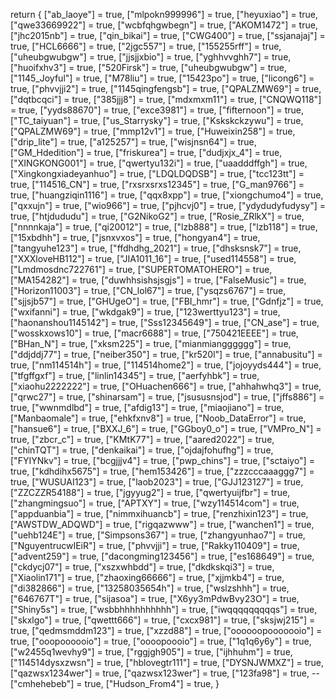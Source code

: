 return {
["ab_laoye"] = true,
["mlpokn999996"] = true,
["heyuxiao"] = true,
["qwe33669922"] = true,
["wcbfqhgwbegn"] = true,
["AKOM1472"] = true,
["jhc2015nb"] = true,
["qin_bikai"] = true,
["CWG400"] = true,
["ssjanajaj"] = true,
["HCL6666"] = true,
["2jgc557"] = true,
["155255rff"] = true,
["uheubgwubgw"] = true,
["jjsjjxbio"] = true,
["yghhvvghh7"] = true,
["huoifxhv3"] = true,
["520Firsk"] = true,
["uheubgwubgw"] = true,
["1145_Joyful"] = true,
["M78liu"] = true,
["15423po"] = true,
["licong6"] = true,
["phvvjji2"] = true,
["1145qingfengsb"] = true,
["QPALZMW69"] = true,
["dqtbcqci"] = true,
["385jjj8"] = true,
["mdxmxm11"] = true,
["CNQWQ118"] = true,
["yyds88670"] = true,
["exce3981"] = true,
["fifternoon"] = true,
["TC_taiyuan"] = true,
["us_Starrysky"] = true,
["Kskskckzywu"] = true,
["QPALZMW69"] = true,
["mmp12v1"] = true,
["Huweixin258"] = true,
["drip_lite"] = true,
["a125257"] = true,
["wisjnsn64"] = true,
["GM_Hdedition"] = true,
["friskurea"] = true,
["dudjxjx_4"] = true,
["XINGKONG001"] = true,
["qwertyu132i"] = true,
["uaadddffgh"] = true,
["Xingkongxiadeyanhuo"] = true,
["LDQLDQDSB"] = true,
["tcc123tt"] = true,
["114516_CN"] = true,
["rxsrxsrxs12345"] = true,
["G_man9766"] = true,
["huangziqin1116"] = true,
["qqx8xpp"] = true,
["xiongchumo4"] = true,
["qxxujn"] = true,
["wio966"] = true,
["pjhcvj0"] = true,
["ydydudyfudysy"] = true,
["htjdududu"] = true,
["G2NikoG2"] = true,
["Rosie_ZRlkX"] = true,
["nnnnkaja"] = true,
["qi20012"] = true,
["lzb888"] = true,
["lzb118"] = true,
["15xbdhh"] = true,
["jsnxvxos"] = true,
["hongyan4"] = true,
["tangyuhe123"] = true,
["ffdhdhg_2021"] = true,
["dhsksnsk7"] = true,
["XXXloveHB112"] = true,
["JIA1011_16"] = true,
["used114558"] = true,
["Lmdmosdnc722761"] = true,
["SUPERTOMATOHERO"] = true,
["MA154282"] = true,
["duwhhsishsjsgjs"] = true,
["FalseMusic"] = true,
["Horizon11003"] = true,
["CN_lol67"] = true,
["ysqzs6767"] = true,
["sjjsjb57"] = true,
["GHUgeO"] = true,
["FBI_hmr"] = true,
["Gdnfjz"] = true,
["wxifanni"] = true,
["wkdgak9"] = true,
["123werttyu123"] = true,
["haonanshou1145142"] = true,
["Sss12345649"] = true,
["CN_ase"] = true,
["wosskxows10"] = true,
["macr6688"] = true,
["750421EEEE"] = true,
["BHan_N"] = true,
["xksm225"] = true,
["mianmiangggggg"] = true,
["ddjddj77"] = true,
["neiber350"] = true,
["kr520l"] = true,
["annabusitu"] = true,
["nm114514h"] = true,
["114514home2"] = true,
["jojoyyds444"] = true,
["tfgffgxf"] = true,
["linlin14345"] = true,
["aerfyhbk"] = true,
["xiaohu2222222"] = true,
["OHuachen666"] = true,
["ahhahwhq3"] = true,
["qrwc27"] = true,
["shinarsam"] = true,
["jsususnsjod"] = true,
["jffs886"] = true,
["wwnmdlbd"] = true,
["afdig13"] = true,
["miaojiano"] = true,
["Manbaomale"] = true,
["ehkfxnv8"] = true,
["Noob_DataError"] = true,
["hansue6"] = true,
["BXXJ_6"] = true,
["GGboy0_o"] = true,
["VMPro_N"] = true,
["zbcr_c"] = true,
["KMtK77"] = true,
["aared2022"] = true,
["chinTQT"] = true,
["denkaikai"] = true,
["ojdajfohufhg"] = true,
["FYIYNkv"] = true,
["bcgjjjv4"] = true,
["pwp_chins"] = true,
["sctaiyo"] = true,
["kdhdihx5675"] = true,
["hem153426"] = true,
["zzzcccaaaggg7"] = true,
["WUSUAI123"] = true,
["laob2023"] = true,
["GJJ123127"] = true,
["ZZCZZR54188"] = true,
["jgyyug2"] = true,
["qwertyuijfbr"] = true,
["zhangmingsuo"] = true,
["APTXY"] = true,
["wzy114514com"] = true,
["appduanbia"] = true,
["nimmxihuancb"] = true,
["renzhixin123"] = true,
["AWSTDW_ADQWD"] = true,
["rigqazwww"] = true,
["wanchen1"] = true,
["uehb124E"] = true,
["Simpsons367"] = true,
["zhangyunhao7"] = true,
["NguyentrucwIEiR"] = true,
["phvvjji"] = true,
["Rakky110409"] = true,
["advent259"] = true,
["dacongming123456"] = true,
["es168649"] = true,
["ckdycj07"] = true,
["xszxwhbdd"] = true,
["dkdkskqi3"] = true,
["Xiaolin171"] = true,
["zhaoxing66666"] = true,
["xjjmkb4"] = true,
["di382866"] = true,
["13258035654h"] = true,
["wslzshhh"] = true,
["646767T"] = true,
["sijasoa"] = true,
["X6yy3mPdwBvy23O"] = true,
["Shiny5s"] = true,
["wsbbhhhhhhhhhh"] = true,
["iwqqqqqqqqqs"] = true,
["skxlgo"] = true,
["qwettt666"] = true,
["cxcx981"] = true,
["sksjwj215"] = true,
["qedmsmddm123"] = true,
["xzzd88"] = true,
["oooooopooooooio"] = true,
["ooopoooooio"] = true,
["oooopoooio"] = true,
["1q1q6y6y"] = true,
["w2455q1wevhy9"] = true,
["rggjgh905"] = true,
["ijhhuhm"] = true,
["114514dysxzwsn"] = true,
["hblovegtr111"] = true,
["DYSNJWMXZ"] = true,
["qazwsx1234wer"] = true,
["qazwsx123wer"] = true,
["123fa98"] = true,
--["cmhehebeb"] = true,
["Hudson_From4"] = true,
}
